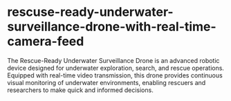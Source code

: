 # rescuse-ready-underwater-surveillance-drone-with-real-time-camera-feed
The Rescue-Ready Underwater Surveillance Drone is an advanced robotic device designed for underwater exploration, search, and rescue operations. Equipped with real-time video transmission, this drone provides continuous visual monitoring of underwater environments, enabling rescuers and researchers to make quick and informed decisions. 
